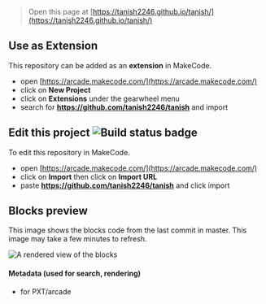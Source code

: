  


> Open this page at [https://tanish2246.github.io/tanish/](https://tanish2246.github.io/tanish/)

## Use as Extension

This repository can be added as an **extension** in MakeCode.

* open [https://arcade.makecode.com/](https://arcade.makecode.com/)
* click on **New Project**
* click on **Extensions** under the gearwheel menu
* search for **https://github.com/tanish2246/tanish** and import

## Edit this project ![Build status badge](https://github.com/tanish2246/tanish/workflows/MakeCode/badge.svg)

To edit this repository in MakeCode.

* open [https://arcade.makecode.com/](https://arcade.makecode.com/)
* click on **Import** then click on **Import URL**
* paste **https://github.com/tanish2246/tanish** and click import

## Blocks preview

This image shows the blocks code from the last commit in master.
This image may take a few minutes to refresh.

![A rendered view of the blocks](https://github.com/tanish2246/tanish/raw/master/.github/makecode/blocks.png)

#### Metadata (used for search, rendering)

* for PXT/arcade
<script src="https://makecode.com/gh-pages-embed.js"></script><script>makeCodeRender("{{ site.makecode.home_url }}", "{{ site.github.owner_name }}/{{ site.github.repository_name }}");</script>
